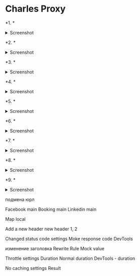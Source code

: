 # Charles Proxy

*1. *

<details>
  <summary>Screenshot</summary>
  
  [![Jenkins]()](https://drive.google.com/file/d/1NTLA87PPxefozM9VXvLHCO4j5f6H9v_A/view?usp=share_link)
</details>

*2. *

<details>
  <summary>Screenshot</summary>
  
  [![Jenkins]()](https://drive.google.com/file/d/16_eeTDe1oAkSLCREA_Z_WZQ0J9iP2Y3M/view?usp=share_link)
</details>

*3. *

<details>
  <summary>Screenshot</summary>
  
  ![Charles Proxy]()
</details>

*4. *

<details>
  <summary>Screenshot</summary>
  
  ![Charles Proxy]()
</details>

*5. *

<details>
  <summary>Screenshot</summary>
  
  ![Charles Proxy]()
</details>

*6. *

<details>
  <summary>Screenshot</summary>
  
  ![Charles Proxy]()
</details>

*7. *

<details>
  <summary>Screenshot</summary>
  
  ![Charles Proxy]()
</details>

*8. *

<details>
  <summary>Screenshot</summary>
  
  ![Charles Proxy]()
</details>

*9. *

<details>
  <summary>Screenshot</summary>
  
  ![Charles Proxy]()
</details>





подмена юрл

Facebook main
Booking main
Linkedin main

Map local

Add a new header
new header 1, 2

Changed status code
settings
Moke response code
DevTools

изменение заголовка
Rewrite Rule
Mock value

Throttle settings
Duration
Normal duration
DevTools - duration

No caching settings
Result








